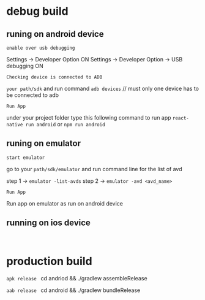 # debug build 

## runing on android device

``` enable over usb debugging ```

Settings -> Developer Option ON 
Settings -> Developer Option -> USB debugging ON

``` Checking device is connected to ADB ```

 ` your path/sdk ` and run command
 ` adb devices `  // must only one device has to be connected to adb

 ``` Run App ```

under your project folder type this following command to run app 
 ` react-native run android ` or ` npm run android `

 ## runing on emulator 

``` start emulator ```

 go to your ` path/sdk/emulator ` and run command line for the list of avd 

 step 1 -> `emulator -list-avds`
 step 2 -> `emulator -avd <avd_name>`

 ``` Run App ```

 Run app on emulator as run on android device 


 ## running on ios device

 ``` ```

 # production build 

 ``apk release ``
 cd andriod && ./gradlew assembleRelease

 ``aab release ``
 cd android && ./gradlew bundleRelease
